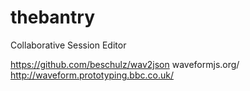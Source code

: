 thebantry
=========

Collaborative Session Editor  


https://github.com/beschulz/wav2json
waveformjs.org/
http://waveform.prototyping.bbc.co.uk/
